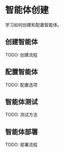 # 智能体创建

学习如何创建和配置智能体。

## 创建智能体

TODO: 创建流程

## 配置智能体

TODO: 配置选项

## 智能体测试

TODO: 测试方法

## 智能体部署

TODO: 部署流程 